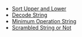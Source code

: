 
- [Sort Upper and Lower](https://github.com/shamnad-sherief/java-challenge/blob/main/src/excercise/strings/CaseSort.java)
- [Decode String](https://github.com/shamnad-sherief/java-challenge/blob/main/src/excercise/strings/DecodeString.java)
- [Minimum Operation String](https://github.com/shamnad-sherief/java-challenge/blob/main/src/excercise/strings/MinimumOperationString.java)
- [Scrambled String or Not](https://github.com/shamnad-sherief/java-challenge/blob/main/src/excercise/strings/IsScrambled.java)
